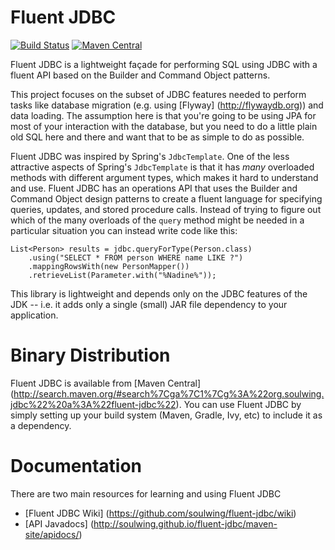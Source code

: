 Fluent JDBC
===========

[![Build Status](https://travis-ci.org/soulwing/fluent-jdbc.svg?branch=master)](https://travis-ci.org/soulwing/fluent-jdbc)
[![Maven Central](https://maven-badges.herokuapp.com/maven-central/org.soulwing.jdbc/fluent-jdbc/badge.svg)](http://search.maven.org/#search%7Cga%7C1%7Cg%3Aorg.soulwing.jdbc%20a%3Afluent-jdbc*)

Fluent JDBC is a lightweight façade for performing SQL using JDBC with a
fluent API based on the Builder and Command Object patterns.

This project focuses on the subset of JDBC features needed to perform tasks like 
database migration (e.g. using [Flyway] (http://flywaydb.org)) and data loading. 
The assumption here is that you're going to be using JPA for most of your 
interaction with the database, but you need to do a little plain old SQL here 
and there and want that to be as simple to do as possible.

Fluent JDBC was inspired by Spring's `JdbcTemplate`. One of the less attractive 
aspects of Spring's `JdbcTemplate` is that it has *many* overloaded methods with 
different argument types, which makes it hard to understand and use.  Fluent JDBC 
has an operations API that uses the Builder and Command Object design patterns to 
create a fluent language for specifying queries, updates, and stored procedure 
calls. Instead of trying to figure out which of the many overloads of the `query` 
method might be needed in a particular situation you can instead write code like 
this:

```
List<Person> results = jdbc.queryForType(Person.class)
    .using("SELECT * FROM person WHERE name LIKE ?")
    .mappingRowsWith(new PersonMapper())
    .retrieveList(Parameter.with("%Nadine%"));
```
This library is lightweight and depends only on the JDBC features of the 
JDK -- i.e. it adds only a single (small) JAR file dependency to your 
application.

Binary Distribution
===================

Fluent JDBC is available from [Maven Central] (http://search.maven.org/#search%7Cga%7C1%7Cg%3A%22org.soulwing.jdbc%22%20a%3A%22fluent-jdbc%22).
You can use Fluent JDBC by simply setting up your build system (Maven, Gradle, 
Ivy, etc) to include it as a dependency.
 
Documentation
=============

There are two main resources for learning and using Fluent JDBC

* [Fluent JDBC Wiki] (https://github.com/soulwing/fluent-jdbc/wiki)
* [API Javadocs] (http://soulwing.github.io/fluent-jdbc/maven-site/apidocs/)
  


